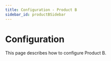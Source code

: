```yaml
---
title: Configuration - Product B
sidebar_id: productBSidebar
---
```


# Configuration

This page describes how to configure Product B.
